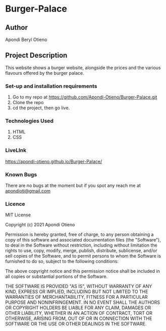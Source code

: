 # Burger-Palace


## Author

Apondi Beryl Otieno

## Project Description
This website shows a burger website, alongside the prices and the various flavours offered by the burger palace. 

### Set-up and installation requirements

 1. Go to my repo at https://github.com/Apondi-Otieno/Burger-Palace.git
 2. Clone the repo
 3. cd the project, then go live.

### Technologies Used
 
 1. HTML
 2. CSS

### LiveLInk
https://apondi-otieno.github.io/Burger-Palace/

### Known Bugs
There are no bugs at the moment but if you spot any reach me at apondioti@gmail.com

### Licence

MIT License

Copyright (c) 2021 Apondi Otieno

Permission is hereby granted, free of charge, to any person obtaining a copy
of this software and associated documentation files (the "Software"), to deal
in the Software without restriction, including without limitation the rights
to use, copy, modify, merge, publish, distribute, sublicense, and/or sell
copies of the Software, and to permit persons to whom the Software is
furnished to do so, subject to the following conditions:

The above copyright notice and this permission notice shall be included in all
copies or substantial portions of the Software.

THE SOFTWARE IS PROVIDED "AS IS", WITHOUT WARRANTY OF ANY KIND, EXPRESS OR
IMPLIED, INCLUDING BUT NOT LIMITED TO THE WARRANTIES OF MERCHANTABILITY,
FITNESS FOR A PARTICULAR PURPOSE AND NONINFRINGEMENT. IN NO EVENT SHALL THE
AUTHORS OR COPYRIGHT HOLDERS BE LIABLE FOR ANY CLAIM, DAMAGES OR OTHER
LIABILITY, WHETHER IN AN ACTION OF CONTRACT, TORT OR OTHERWISE, ARISING FROM,
OUT OF OR IN CONNECTION WITH THE SOFTWARE OR THE USE OR OTHER DEALINGS IN THE
SOFTWARE.
